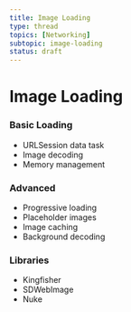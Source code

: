 ```yaml
---
title: Image Loading
type: thread
topics: [Networking]
subtopic: image-loading
status: draft
---
```


# Image Loading


### Basic Loading
- URLSession data task
- Image decoding
- Memory management

### Advanced
- Progressive loading
- Placeholder images
- Image caching
- Background decoding

### Libraries
- Kingfisher
- SDWebImage
- Nuke

